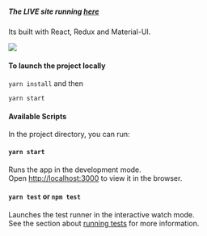 ##### The LIVE site running [here](https://popular-github-user.netlify.com/)

Its built with React, Redux and Material-UI.

<img src="./search-most-popular-github-users.gif">

#### To launch the project locally

`yarn install` and then

`yarn start`

#### Available Scripts

In the project directory, you can run:

#### `yarn start`

Runs the app in the development mode.<br />
Open [http://localhost:3000](http://localhost:3000) to view it in the browser.

#### `yarn test` or `npm test`

Launches the test runner in the interactive watch mode.<br />
See the section about [running tests](https://facebook.github.io/create-react-app/docs/running-tests) for more information.
